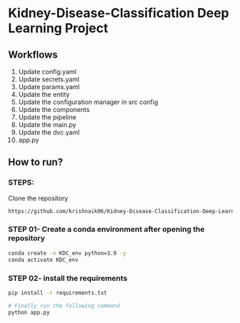 # Kidney-Disease-Classification Deep Learning Project

## Workflows

1. Update config.yaml
2. Update secrets.yaml
3. Update params.yaml
4. Update the entity
5. Update the configuration manager in src config
6. Update the components
7. Update the pipeline
8. Update the main.py
9. Update the dvc.yaml
10. app.py

## How to run?

### STEPS:

Clone the repository

```bash
https://github.com/krishnaik06/Kidney-Disease-Classification-Deep-Learning-Project
```

### STEP 01- Create a conda environment after opening the repository

```bash
conda create -n KDC_env python=3.9 -y
conda activate KDC_env
```

### STEP 02- install the requirements

```bash
pip install -r requirements.txt
```

```bash
# Finally run the following command
python app.py
```
